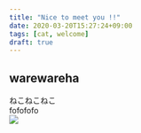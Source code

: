 ```yaml
---
title: "Nice to meet you !!"
date: 2020-03-20T15:27:24+09:00
tags: [cat, welcome]
draft: true
---
```


## warewareha
ねこねこねこ  
fofofofo  
![](https://i.imgur.com/7AdAKct.png)
